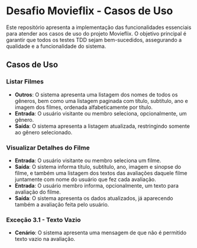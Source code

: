 # Desafio Movieflix - Casos de Uso

Este repositório apresenta a implementação das funcionalidades essenciais para atender aos casos de uso do projeto Movieflix. O objetivo principal é garantir que todos os testes TDD sejam bem-sucedidos, assegurando a qualidade e a funcionalidade do sistema. 

## Casos de Uso

### Listar Filmes
- **Outros**: O sistema apresenta uma listagem dos nomes de todos os gêneros, bem como uma listagem paginada com título, subtítulo, ano e imagem dos filmes, ordenada alfabeticamente por título.
- **Entrada**: O usuário visitante ou membro seleciona, opcionalmente, um gênero.
- **Saída**: O sistema apresenta a listagem atualizada, restringindo somente ao gênero selecionado.

### Visualizar Detalhes do Filme
- **Entrada**: O usuário visitante ou membro seleciona um filme.
- **Saída**: O sistema informa título, subtítulo, ano, imagem e sinopse do filme, e também uma listagem dos textos das avaliações daquele filme juntamente com nome do usuário que fez cada avaliação.
- **Entrada**: O usuário membro informa, opcionalmente, um texto para avaliação do filme.
- **Saída**: O sistema apresenta os dados atualizados, já aparecendo também a avaliação feita pelo usuário.

### Exceção 3.1 - Texto Vazio
- **Cenário**: O sistema apresenta uma mensagem de que não é permitido texto vazio na avaliação.
